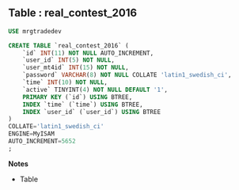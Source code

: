 Table : real_contest_2016
-------------------------

```SQL
USE mrgtradedev

CREATE TABLE `real_contest_2016` (
	`id` INT(11) NOT NULL AUTO_INCREMENT,
	`user_id` INT(5) NOT NULL,
	`user_mt4id` INT(15) NOT NULL,
	`password` VARCHAR(8) NOT NULL COLLATE 'latin1_swedish_ci',
	`time` INT(10) NOT NULL,
	`active` TINYINT(4) NOT NULL DEFAULT '1',
	PRIMARY KEY (`id`) USING BTREE,
	INDEX `time` (`time`) USING BTREE,
	INDEX `user_id` (`user_id`) USING BTREE
)
COLLATE='latin1_swedish_ci'
ENGINE=MyISAM
AUTO_INCREMENT=5652
;
```
__Notes__

+ Table